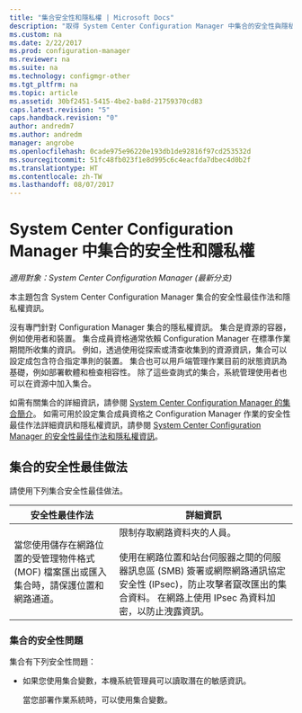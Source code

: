```yaml
---
title: "集合安全性和隱私權 | Microsoft Docs"
description: "取得 System Center Configuration Manager 中集合的安全性與隱私權最佳作法。"
ms.custom: na
ms.date: 2/22/2017
ms.prod: configuration-manager
ms.reviewer: na
ms.suite: na
ms.technology: configmgr-other
ms.tgt_pltfrm: na
ms.topic: article
ms.assetid: 30bf2451-5415-4be2-ba8d-21759370cd83
caps.latest.revision: "5"
caps.handback.revision: "0"
author: andredm7
ms.author: andredm
manager: angrobe
ms.openlocfilehash: 0cade975e96220e193db1de92816f97cd253532d
ms.sourcegitcommit: 51fc48fb023f1e8d995c6c4eacfda7dbec4d0b2f
ms.translationtype: HT
ms.contentlocale: zh-TW
ms.lasthandoff: 08/07/2017
---
```

# <a name="security-and-privacy-for-collections-in-system-center-configuration-manager"></a>System Center Configuration Manager 中集合的安全性和隱私權

*適用對象：System Center Configuration Manager (最新分支)*

本主題包含 System Center Configuration Manager 集合的安全性最佳作法和隱私權資訊。  

 沒有專門針對 Configuration Manager 集合的隱私權資訊。 集合是資源的容器，例如使用者和裝置。 集合成員資格通常依賴 Configuration Manager 在標準作業期間所收集的資訊。 例如，透過使用從探索或清查收集到的資源資訊，集合可以設定成包含符合指定準則的裝置。 集合也可以用戶端管理作業目前的狀態資訊為基礎，例如部署軟體和檢查相容性。 除了這些查詢式的集合，系統管理使用者也可以在資源中加入集合。  

 如需有關集合的詳細資訊，請參閱 [System Center Configuration Manager 的集合簡介](../../../../core/clients/manage/collections/introduction-to-collections.md)。 如需可用於設定集合成員資格之 Configuration Manager 作業的安全性最佳作法詳細資訊和隱私權資訊，請參閱 [System Center Configuration Manager 的安全性最佳作法和隱私權資訊](../../../../core/plan-design/security/security-best-practices-and-privacy-information.md)。  

## <a name="security-best-practices-for-collections"></a>集合的安全性最佳做法  
 請使用下列集合安全性最佳做法。  

|安全性最佳作法|詳細資訊|  
|----------------------------|----------------------|  
|當您使用儲存在網路位置的受管理物件格式 (MOF) 檔案匯出或匯入集合時，請保護位置和網路通道。|限制存取網路資料夾的人員。<br /><br /> 使用在網路位置和站台伺服器之間的伺服器訊息區 (SMB) 簽署或網際網路通訊協定安全性 (IPsec)，防止攻擊者竄改匯出的集合資料。 在網路上使用 IPsec 為資料加密，以防止洩露資訊。|  

### <a name="security-issues-for-collections"></a>集合的安全性問題  
 集合有下列安全性問題：  

-   如果您使用集合變數，本機系統管理員可以讀取潛在的敏感資訊。  

     當您部署作業系統時，可以使用集合變數。  
